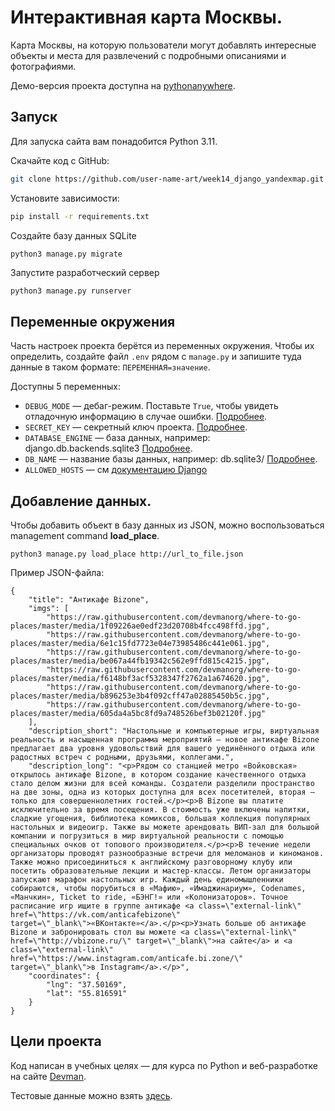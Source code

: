 # Интерактивная карта Москвы.

Карта Москвы, на которую пользователи могут добавлять интересные объекты и места для развлечений с подробными описаниями и фотографиями. 

Демо-версия проекта доступна на [pythonanywhere](http://usernameart.pythonanywhere.com/).

## Запуск

Для запуска сайта вам понадобится Python 3.11.

Скачайте код с GitHub:
```sh
git clone https://github.com/user-name-art/week14_django_yandexmap.git
```

Установите зависимости:

```sh
pip install -r requirements.txt
```

Создайте базу данных SQLite

```sh
python3 manage.py migrate
```

Запустите разработческий сервер

```
python3 manage.py runserver
```

## Переменные окружения

Часть настроек проекта берётся из переменных окружения. Чтобы их определить, создайте файл `.env` рядом с `manage.py` и запишите туда данные в таком формате: `ПЕРЕМЕННАЯ=значение`.

Доступны 5 переменных:
- `DEBUG_MODE` — дебаг-режим. Поставьте `True`, чтобы увидеть отладочную информацию в случае ошибки. [Подробнее](https://docs.djangoproject.com/en/4.2/ref/settings/#debug).
- `SECRET_KEY` — секретный ключ проекта. [Подробнее](https://docs.djangoproject.com/en/4.2/ref/settings/#secret-key).
- `DATABASE_ENGINE` — база данных, например: django.db.backends.sqlite3 [Подробнее](https://docs.djangoproject.com/en/4.2/ref/settings/#engine).
- `DB_NAME` — название базы данных, например: db.sqlite3/ [Подробнее](https://docs.djangoproject.com/en/4.2/ref/settings/#name).
- `ALLOWED_HOSTS` — см [документацию Django](https://docs.djangoproject.com/en/4.2/ref/settings/#allowed-hosts)

## Добавление данных.

Чтобы добавить объект в базу данных из JSON, можно воспользоваться management command **load_place**.

```
python3 manage.py load_place http://url_to_file.json
```

Пример JSON-файла:

```
{
    "title": "Антикафе Bizone",
    "imgs": [
        "https://raw.githubusercontent.com/devmanorg/where-to-go-places/master/media/1f09226ae0edf23d20708b4fcc498ffd.jpg",
        "https://raw.githubusercontent.com/devmanorg/where-to-go-places/master/media/6e1c15fd7723e04e73985486c441e061.jpg",
        "https://raw.githubusercontent.com/devmanorg/where-to-go-places/master/media/be067a44fb19342c562e9ffd815c4215.jpg",
        "https://raw.githubusercontent.com/devmanorg/where-to-go-places/master/media/f6148bf3acf5328347f2762a1a674620.jpg",
        "https://raw.githubusercontent.com/devmanorg/where-to-go-places/master/media/b896253e3b4f092cff47a02885450b5c.jpg",
        "https://raw.githubusercontent.com/devmanorg/where-to-go-places/master/media/605da4a5bc8fd9a748526bef3b02120f.jpg"
    ],
    "description_short": "Настольные и компьютерные игры, виртуальная реальность и насыщенная программа мероприятий — новое антикафе Bizone предлагает два уровня удовольствий для вашего уединённого отдыха или радостных встреч с родными, друзьями, коллегами.",
    "description_long": "<p>Рядом со станцией метро «Войковская» открылось антикафе Bizone, в котором создание качественного отдыха стало делом жизни для всей команды. Создатели разделили пространство на две зоны, одна из которых доступна для всех посетителей, вторая — только для совершеннолетних гостей.</p><p>В Bizone вы платите исключительно за время посещения. В стоимость уже включены напитки, сладкие угощения, библиотека комиксов, большая коллекция популярных настольных и видеоигр. Также вы можете арендовать ВИП-зал для большой компании и погрузиться в мир виртуальной реальности с помощью специальных очков от топового производителя.</p><p>В течение недели организаторы проводят разнообразные встречи для меломанов и киноманов. Также можно присоединиться к английскому разговорному клубу или посетить образовательные лекции и мастер-классы. Летом организаторы запускают марафон настольных игр. Каждый день единомышленники собираются, чтобы порубиться в «Мафию», «Имаджинариум», Codenames, «Манчкин», Ticket to ride, «БЭНГ!» или «Колонизаторов». Точное расписание игр ищите в группе антикафе <a class=\"external-link\" href=\"https://vk.com/anticafebizone\" target=\"_blank\">«ВКонтакте»</a>.</p><p>Узнать больше об антикафе Bizone и забронировать стол вы можете <a class=\"external-link\" href=\"http://vbizone.ru/\" target=\"_blank\">на сайте</a> и <a class=\"external-link\" href=\"https://www.instagram.com/anticafe.bi.zone/\" target=\"_blank\">в Instagram</a>.</p>",
    "coordinates": {
        "lng": "37.50169",
        "lat": "55.816591"
    }
}
```


## Цели проекта

Код написан в учебных целях — для курса по Python и веб-разработке на сайте [Devman](https://dvmn.org).

Тестовые данные можно взять [здесь](https://github.com/devmanorg/where-to-go-places).
